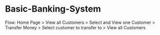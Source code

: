 # Basic-Banking-System
Flow: Home Page > View all Customers > Select and View one Customer > Transfer Money > Select customer to transfer to > View all Customers
